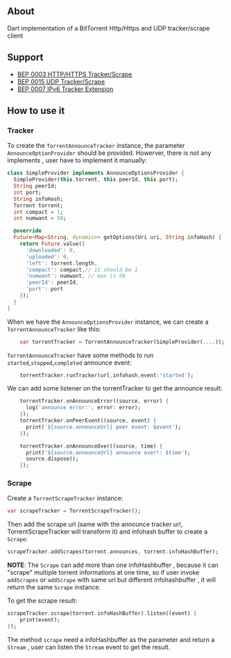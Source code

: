 ## About

Dart implementation of a BitTorrent Http/Https and UDP tracker/scrape client

## Support
- [BEP 0003 HTTP/HTTPS Tracker/Scrape](https://www.bittorrent.org/beps/bep_0003.html)
- [BEP 0015 UDP Tracker/Scrape](https://www.bittorrent.org/beps/bep_0015.html)
- [BEP 0007 IPv6 Tracker Extension](https://www.bittorrent.org/beps/bep_0007.html)
## How to use it

### Tracker
To create the `TorrentAnnounceTracker` instance, the parameter `AnnounceOptionProvider` should be provided.
Howerver, there is not any implements , user have to implement it manually:
```dart
class SimpleProvider implements AnnounceOptionsProvider {
  SimpleProvider(this.torrent, this.peerId, this.port);
  String peerId;
  int port;
  String infoHash;
  Torrent torrent;
  int compact = 1;
  int numwant = 50;

  @override
  Future<Map<String, dynamic>> getOptions(Uri uri, String infoHash) {
    return Future.value({
      'downloaded': 0,
      'uploaded': 0,
      'left': torrent.length,
      'compact': compact,// it should be 1
      'numwant': numwant, // max is 50
      'peerId': peerId,
      'port': port
    });
  }
}
```
When we have the `AnnounceOptionsProvider` instance, we can create a `TorrentAnnounceTracker` like this:
```dart
    var torrentTracker = TorrentAnnounceTracker(SimpleProvider(....));
```
`TorrentAnnounceTracker` have some methods to run `started`,`stopped`,`completed` announce event:
```dart
    torrentTracker.runTracker(url,infohash,event:'started');
```
We can add some listener on the torrentTracker to get the announce result:
```dart
    torrentTracker.onAnnounceError((source, error) {
      log('announce error:', error: error);
    });
    torrentTracker.onPeerEvent((source, event) {
      print('${source.announceUrl} peer event: $event');
    });

    torrentTracker.onAnnounceOver((source, time) {
      print('${source.announceUrl} announce over!: $time');
      source.dispose();
    });
```


### Scrape
Create a `TorrentScrapeTracker` instance:
```dart
var scrapeTracker = TorrentScrapeTracker();
```
Then add the scrape url (same with the announce tracker url, TorrentScrapeTracker will transform it) and infohash buffer to create a `Scrape`:
```dart
scrapeTracker.addScrapes(torrent.announces, torrent.infoHashBuffer);
```
**NOTE**: The `Scrape` can add more than one infoHashbuffer , because it can "scrape" multiple torrent informations at one time, so if user invoke `addScrapes` or `addScrape` with same url but different infohashbuffer , it will return the same `Scrape` instance.

To get the scrape result:

```dart
scrapeTracker.scrape(torrent.infoHashBuffer).listen((event) {
    print(event);
});
```
The method `scrape` need a infoHashbuffer as the parameter and return a `Stream` , user can listen the `Stream` event to get the result.